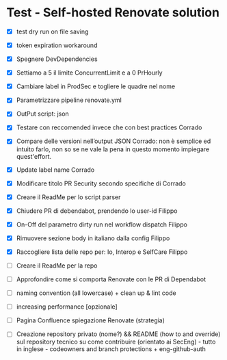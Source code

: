 # Test - Self-hosted Renovate solution


- [x] test dry run on file saving 
- [x] token expiration workaround 
- [x] Spegnere DevDependencies
- [x] Settiamo a 5 il limite ConcurrentLimit e a 0 PrHourly
- [x] Cambiare label in ProdSec e togliere le quadre nel nome
- [x] Parametrizzare pipeline renovate.yml
- [x] OutPut script: json


- [x] Testare con reccomended invece che con best practices Corrado
- [x] Compare delle versioni nell’output JSON Corrado: non è semplice ed intuito farlo, non so se ne vale la pena in questo momento impiegare quest'effort.
- [x] Update label name Corrado
- [x] Modificare titolo PR Security secondo specifiche di Corrado
- [x] Creare il ReadMe per lo script parser

- [x] Chiudere PR di debendabot, prendendo lo user-id Filippo
- [x] On-Off del parametro dirty run nel workflow dispatch Filippo
- [x] Rimuovere sezione body in italiano dalla config Filippo
- [x] Raccogliere lista delle repo per: Io, Interop e SelfCare Filippo

      
- [ ] Creare il ReadMe per la repo
- [ ] Approfondire come si comporta Renovate con le PR di Dependabot
- [ ] naming convention (all lowercase) + clean up & lint code
- [ ] increasing performance [opzionale]
- [ ] Pagina Confluence spiegazione Renovate (strategia)
- [ ] Creazione repository privato (nome?)  && README (how to and override) sul repository tecnico su come contribuire (orientato ai SecEng) - tutto in inglese
      - codeowners and branch protections + eng-github-auth
